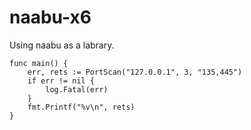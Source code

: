 # naabu-x6
Using naabu as a labrary.


```
func main() {
	err, rets := PortScan("127.0.0.1", 3, "135,445")
	if err != nil {
		log.Fatal(err)
	}
	fmt.Printf("%v\n", rets)
}
```
